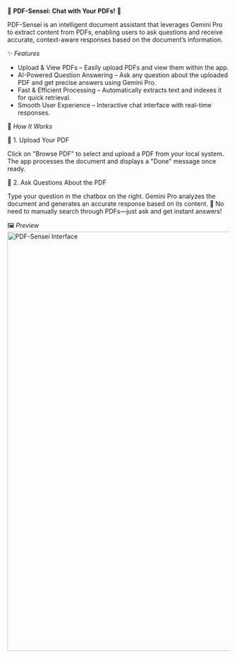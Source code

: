 📄 **PDF-Sensei: Chat with Your PDFs!** 🤖

PDF-Sensei is an intelligent document assistant that leverages Gemini Pro to extract content from PDFs, enabling users to ask questions and receive accurate, context-aware responses based on the document’s information.

✨ *Features*
- Upload & View PDFs – Easily upload PDFs and view them within the app.
- AI-Powered Question Answering – Ask any question about the uploaded PDF and get precise answers using Gemini Pro.
- Fast & Efficient Processing – Automatically extracts text and indexes it for quick retrieval.
- Smooth User Experience – Interactive chat interface with real-time responses.

🔹 *How It Works*

📌 1. Upload Your PDF

Click on "Browse PDF" to select and upload a PDF from your local system.
The app processes the document and displays a "Done" message once ready.

💬 2. Ask Questions About the PDF

Type your question in the chatbox on the right.
Gemini Pro analyzes the document and generates an accurate response based on its content.
🚀 No need to manually search through PDFs—just ask and get instant answers!

🖼️ *Preview*
<img width="948" alt="PDF-Sensei Interface" src="https://github.com/user-attachments/assets/822b6de4-47ab-4630-bfd2-9d19eaf7e2ed" />
